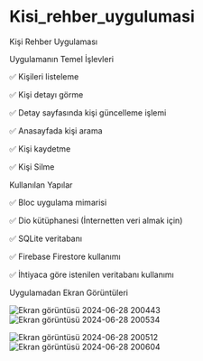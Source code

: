 # Kisi_rehber_uygulumasi
Kişi Rehber Uygulaması

Uygulamanın Temel İşlevleri

✅ Kişileri listeleme

✅ Kişi detayı görme

✅ Detay sayfasında kişi güncelleme işlemi

✅ Anasayfada kişi arama

✅ Kişi kaydetme

✅ Kişi Silme


Kullanılan Yapılar

✅ Bloc uygulama mimarisi

✅ Dio kütüphanesi (İnternetten veri almak için)

✅ SQLite veritabanı 

✅ Firebase Firestore kullanımı

✅ İhtiyaca göre istenilen veritabanı kullanımı

Uygulamadan Ekran Görüntüleri

![Ekran görüntüsü 2024-06-28 200443](https://github.com/VeliDasan/Kisi_rehber_uygulumasi/assets/94240815/f38b1a77-5857-4e5b-a5dc-815d47c5b059)
![Ekran görüntüsü 2024-06-28 200534](https://github.com/VeliDasan/Kisi_rehber_uygulumasi/assets/94240815/988f13d4-2efc-49c3-96bc-c91d8bfe85cb)

![Ekran görüntüsü 2024-06-28 200512](https://github.com/VeliDasan/Kisi_rehber_uygulumasi/assets/94240815/6cf2aeb7-500c-4f8c-a514-00e95cf5598a)
![Ekran görüntüsü 2024-06-28 200604](https://github.com/VeliDasan/Kisi_rehber_uygulumasi/assets/94240815/157f92ea-7622-4756-9d56-9c81d2fae4eb)






